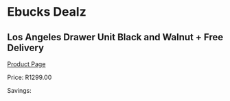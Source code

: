 
# Ebucks Dealz
## Los Angeles Drawer Unit Black and Walnut + Free Delivery
[Product Page](https://www.ebucks.com/web/shop/productSelected.do?prodId=1144853351&catId=1130195724)

Price: R1299.00

Savings: 


	
